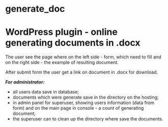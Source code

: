 # generate_doc
WordPress plugin - online generating documents in .docx 
========================================================

The user see the page where on the left side - form, which need to fill and on the right side - the example of resulting document.

After submit form the user get a link on document in .docx for download.

***For administrator:***
- all users data save in database;
- documents which were generate save in the directory on the hosting; 
- in admin panel for superuser, showing users information (data from form) and on the main page in console - a count of generating document;
- the superuser can to clean up the directory where save the documents.



